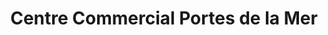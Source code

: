 ---
title: "Centre Commercial Portes de la Mer"
url: /lunel/centre-commercial-portes-de-la-mer/
shop: centre commercial
---